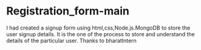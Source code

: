 # Registration_form-main 
I had created a signup form using html,css,Node.js.MongoDB to store the user signup details.
It is the one of the process to store and understand the details of the particular user.
Thanks to bharatIntern
